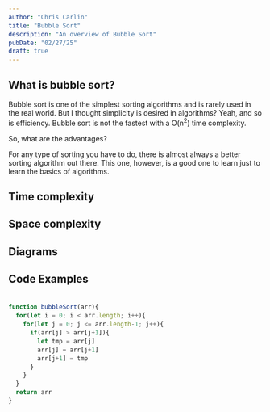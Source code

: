 ```yaml
---
author: "Chris Carlin"
title: "Bubble Sort"
description: "An overview of Bubble Sort"
pubDate: "02/27/25"
draft: true
---
```


## What is bubble sort?

Bubble sort is one of the simplest sorting algorithms and is rarely used in the real world.
But I thought simplicity is desired in algorithms? Yeah, and so is efficiency. 
Bubble sort is not the fastest with a O(n<sup>2</sup>) time complexity.

So, what are the advantages?

For any type of sorting you have to do, there is almost always a better sorting algorithm out there. This one, however, is a good one to learn just to learn the basics of algorithms.


## Time complexity

## Space complexity

## Diagrams

<p align="center>

![bubble sort](/public/blogContent/bubbleSort/Sorting_bubblesort_anim.gif) 

</p>

## Code Examples

``` JavaScript

function bubbleSort(arr){
  for(let i = 0; i < arr.length; i++){
    for(let j = 0; j <= arr.length-1; j++){
      if(arr[j] > arr[j+1]){
        let tmp = arr[j]
        arr[j] = arr[j+1]
        arr[j+1] = tmp
      }
    }
  }
  return arr
}
```